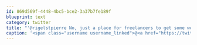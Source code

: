```yaml
---
id: 869d569f-4448-4bc5-bce2-3a37b7fe189f
blueprint: text
category: twitter
title: "'@rigelstpierre No, just a place for freelancers to get some work done and collaborate/demo"
caption: '<span class="username username_linked">@<a href="https://twitter.com/rigelstpierre" title="Rigel St. Pierre">rigelstpierre</a></span> No, just a place for freelancers to get some work done and collaborate/demo'
---
```

